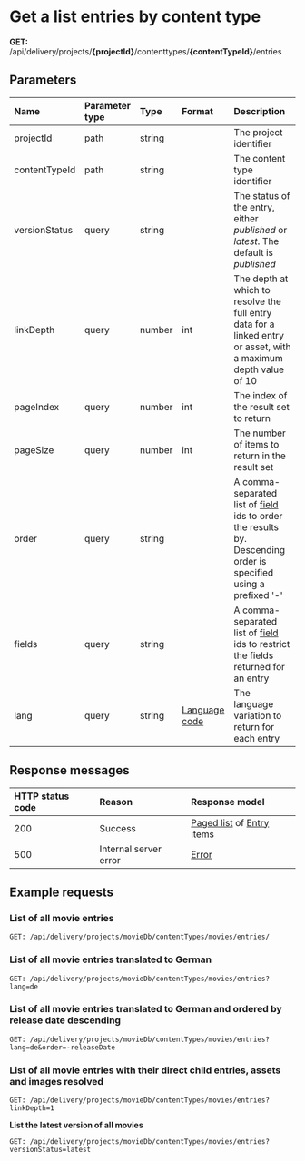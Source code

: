 # Get a list entries by content type

**GET:** /api/delivery/projects/**{projectId}**/contenttypes/**{contentTypeId}**/entries

## Parameters

| Name | Parameter type|Type|Format|Description|
|:-|:-|:-|:-|:-|
| projectId | path | string | | The project identifier |
| contentTypeId | path |string | | The content type identifier |
| versionStatus | query | string | | The status of the entry, either *published* or *latest*. The default is *published* |
| linkDepth | query | number | int | The depth at which to resolve the full entry data for a linked entry or asset, with a maximum depth value of 10 |
| pageIndex | query | number | int | The index of the result set to return |
| pageSize | query | number | int | The number of items to return in the result set |
| order | query | string | | A comma-separated list of [field](/model/content-type.md#field) ids to order the results by. Descending order is specified using a prefixed '-' |
| fields | query | string | | A comma-separated list of [field](/model/content-type.md#field) ids to restrict the fields returned for an entry |
| lang | query | string | [Language code](/localization.md) | The language variation to return for each entry |

## Response messages

| HTTP status code | Reason | Response model|
|:-|:-|:-|
| 200 | Success | [Paged list](/model/paged-list.md) of [Entry](/model/entry.md) items |
| 500 | Internal server error | [Error](/key-concepts/errors.md) |

## Example requests

### List of all movie entries

```http
GET: /api/delivery/projects/movieDb/contentTypes/movies/entries/
```

### List of all movie entries translated to German

```http
GET: /api/delivery/projects/movieDb/contentTypes/movies/entries?lang=de
```

### List of all movie entries translated to German and ordered by release date descending

```http
GET: /api/delivery/projects/movieDb/contentTypes/movies/entries?lang=de&order=-releaseDate
```

### List of all movie entries with their direct child entries, assets and images resolved

```http
GET: /api/delivery/projects/movieDb/contentTypes/movies/entries?linkDepth=1
```

**List the latest version of all movies**

```http
GET: /api/delivery/projects/movieDb/contentTypes/movies/entries?versionStatus=latest
```
